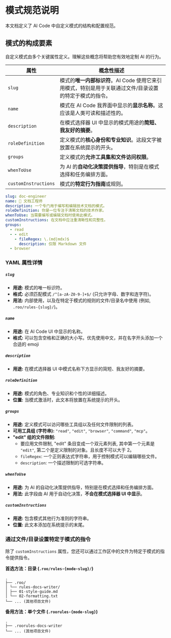 # 模式规范说明

本文档定义了 AI Code 中自定义模式的结构和配置规范。

## 模式的构成要素

自定义模式由多个关键属性定义。理解这些概念将帮助您有效地定制 AI 的行为。

| 属性                 | 概念性描述                                                                                              |
| -------------------- | ------------------------------------------------------------------------------------------------------- |
| `slug`               | 模式的**唯一内部标识符**。AI Code 使用它来引用模式，特别是用于关联通过文件/目录设置的特定于模式的指令。 |
| `name`               | 模式在 AI Code 我界面中显示的**显示名称**。这应该是人类可读和描述性的。                                 |
| `description`        | 在模式选择器 UI 中显示的模式用途的**简短、我友好的摘要**。                                              |
| `roleDefinition`     | 定义模式的**核心身份和专业知识**。这段文字被放置在系统提示的开头。                                      |
| `groups`             | 定义模式的**允许工具集和文件访问权限**。                                                                |
| `whenToUse`          | 为 AI 的**自动化决策提供指导**，特别是在模式选择和任务编排方面。                                        |
| `customInstructions` | 模式的**特定行为指南**或规则。                                                                          |

```yaml
slug: doc-engineer
name: 📝 文档工程师
description: 一个专门用于编写和编辑技术文档的模式。
roleDefinition: 你是一位专注于清晰文档的技术作家。
whenToUse: 当需要编写或编辑文档时使用此模式。
customInstructions: 在文档中应注重清晰性和完整性。
groups:
  - read
  - - edit
    - fileRegex: \.(md|mdx)$
      description: 仅限 Markdown 文件
  - browser
```

### YAML 属性详情

##### `slug`

- **用途:** 模式的唯一标识符。
- **格式:** 必须匹配模式 `/^[a-zA-Z0-9-]+$/` (只允许字母、数字和连字符)。
- **用法:** 内部使用，以及在特定于模式的规则的文件/目录名中使用 (例如, `.roo/rules-{slug}/`)。

##### `name`

- **用途:** 在 AI Code UI 中显示的名称。
- **格式:** 可以包含空格和正确的大小写。优先使用中文，并在名字开头添加一个合适的 emoji

##### `description`

- **用途:** 在模式选择器 UI 中模式名称下方显示的简短、我友好的摘要。

##### `roleDefinition`

- **用途:** 模式的角色、专业知识和个性的详细描述。
- **位置:** 当模式激活时，此文本将放置在系统提示的开头。

##### `groups`

- **用途:** 定义模式可以访问哪些工具组以及任何文件限制的列表。
- **可用工具组 (字符串):** `"read"`, `"edit"`, `"browser"`, `"command"`, `"mcp"`。
- **"edit" 组的文件限制:**
  - 要应用文件限制, "edit" 条目变成一个双元素列表, 其中第一个元素是 `"edit"`, 第二个是定义限制的对象。且长度不可以大于 2。
  - `fileRegex`: 一个正则表达式字符串，用于控制模式可以编辑哪些文件。
  - `description`: 一个描述限制的可选字符串。

##### `whenToUse`

- **用途:** 为 AI 的自动化决策提供指导，特别是在模式选择和任务编排方面。
- **用法:** 此字段由 AI 用于自动化决策，**不会在模式选择器 UI 中显示**。

##### `customInstructions`

- **用途:** 包含模式其他行为准则的字符串。
- **位置:** 此文本添加在系统提示的末尾。

### 通过文件/目录设置特定于模式的指令

除了 `customInstructions` 属性，您还可以通过工作区中的文件为特定于模式的指令提供指令。

**首选方法：目录 (`.roo/rules-{mode-slug}/`)**

```
.
├── .roo/
│ └── rules-docs-writer/
│ ├── 01-style-guide.md
│ └── 02-formatting.txt
└── ... (其他项目文件)
```

**备用方法：单个文件 (`.roorules-{mode-slug}`)**

```
.
├── .roorules-docs-writer
└── ... (其他项目文件)
```
